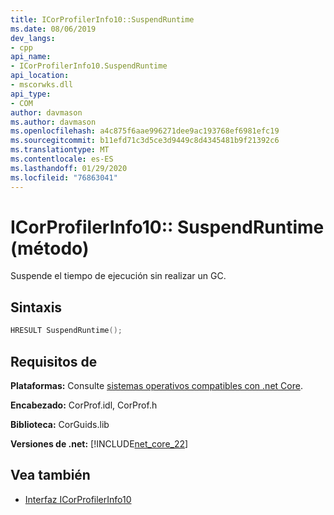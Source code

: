 ```yaml
---
title: ICorProfilerInfo10::SuspendRuntime
ms.date: 08/06/2019
dev_langs:
- cpp
api_name:
- ICorProfilerInfo10.SuspendRuntime
api_location:
- mscorwks.dll
api_type:
- COM
author: davmason
ms.author: davmason
ms.openlocfilehash: a4c875f6aae996271dee9ac193768ef6981efc19
ms.sourcegitcommit: b11efd71c3d5ce3d9449c8d4345481b9f21392c6
ms.translationtype: MT
ms.contentlocale: es-ES
ms.lasthandoff: 01/29/2020
ms.locfileid: "76863041"
---
```

# <a name="icorprofilerinfo10suspendruntime-method"></a>ICorProfilerInfo10:: SuspendRuntime (método)

Suspende el tiempo de ejecución sin realizar un GC.

## <a name="syntax"></a>Sintaxis

```cpp
HRESULT SuspendRuntime();
```

## <a name="requirements"></a>Requisitos de

**Plataformas:** Consulte [sistemas operativos compatibles con .net Core](../../../core/install/dependencies.md?tabs=netcore30&pivots=os-windows).

**Encabezado:** CorProf.idl, CorProf.h

**Biblioteca:** CorGuids.lib

**Versiones de .net:** [!INCLUDE[net_core_22](../../../../includes/net-core-30-md.md)]

## <a name="see-also"></a>Vea también

- [Interfaz ICorProfilerInfo10](icorprofilerinfo10-interface.md)
